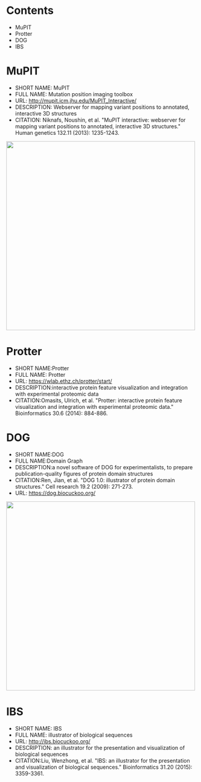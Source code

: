 # Contents

- MuPIT
- Protter
- DOG
- IBS

# MuPIT 
- SHORT NAME: MuPIT
- FULL NAME: Mutation position imaging toolbox
- URL: http://mupit.icm.jhu.edu/MuPIT_Interactive/
- DESCRIPTION: Webserver for mapping variant positions to annotated, interactive 3D structures
- CITATION: Niknafs, Noushin, et al. "MuPIT interactive: webserver for mapping variant positions to annotated, interactive 3D structures." Human genetics 132.11 (2013): 1235-1243.

<img src="https://user-images.githubusercontent.com/40289485/197114460-2b662d15-b5bc-457f-b2b8-46cf83f15717.png" width="500">

# Protter 
- SHORT NAME:Protter
- FULL NAME: Protter
- URL: https://wlab.ethz.ch/protter/start/
- DESCRIPTION:interactive protein feature visualization and integration with experimental proteomic data
- CITATION:Omasits, Ulrich, et al. "Protter: interactive protein feature visualization and integration with experimental proteomic data." Bioinformatics 30.6 (2014): 884-886.

# DOG 
- SHORT NAME:DOG
- FULL NAME:Domain Graph
- DESCRIPTION:a novel software of DOG for experimentalists, to prepare publication-quality figures of protein domain structures
- CITATION:Ren, Jian, et al. "DOG 1.0: illustrator of protein domain structures." Cell research 19.2 (2009): 271-273.
- URL: https://dog.biocuckoo.org/

<img src="https://user-images.githubusercontent.com/40289485/197114544-88e0274f-772b-45f1-8f9f-6a7d795355fe.png" width="500">

# IBS
- SHORT NAME: IBS
- FULL NAME: illustrator of biological sequences
- URL: http://ibs.biocuckoo.org/
- DESCRIPTION:  an illustrator for the presentation and visualization of biological sequences
- CITATION:Liu, Wenzhong, et al. "IBS: an illustrator for the presentation and visualization of biological sequences." Bioinformatics 31.20 (2015): 3359-3361.


